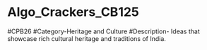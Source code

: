 # Algo_Crackers_CB125
#CPB26
#Category-Heritage and Culture 
#Description- Ideas that showcase rich cultural heritage and traditions of India.
